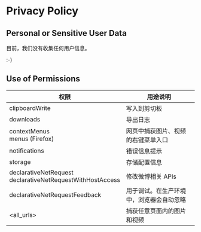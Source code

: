 # Privacy Policy

## Personal or Sensitive User Data

目前，我们没有收集任何用户信息。

:-)

## Use of Permissions

| 权限                                                           | 用途说明                 |
|--------------------------------------------------------------|----------------------|
| clipboardWrite                                               | 写入到剪切板               |
| downloads                                                    | 导出日志                 |
| contextMenus<br>menus (Firefox)                              | 网页中捕获图片、视频的右键菜单入口    |
| notifications                                                | 错误信息提示               |
| storage                                                      | 存储配置信息               |
| declarativeNetRequest<br>declarativeNetRequestWithHostAccess | 修改微博相关 APIs          |
| declarativeNetRequestFeedback | 用于调试。在生产环境中，浏览器会自动忽略 |
| \<all_urls\>                                                 | 捕获任意页面内的图片和视频        |
